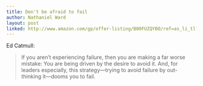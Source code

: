 ```yaml
---
title: Don't be afraid to fail
author: Nathaniel Ward
layout: post
linked: http://www.amazon.com/gp/offer-listing/B00FUZQYBO/ref=as_li_tl?ie=UTF8&camp=1789&creative=9325&creativeASIN=B00FUZQYBO&linkCode=am2&tag=nathward-20&linkId=V7AMTIBRN2BQ7RMW
---
```

Ed Catmull: 

>If you aren’t experiencing failure, then you are making a far worse mistake: You are being driven by the desire to avoid it. And, for leaders especially, this strategy—trying to avoid failure by out-thinking it—dooms you to fail.